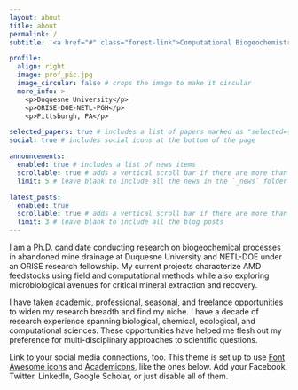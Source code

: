 ```yaml
---
layout: about
title: about
permalink: /
subtitle: '<a href="#" class="forest-link">Computational Biogeochemistry</a> Ph.D Candidate and ORISE Research Fellow'

profile:
  align: right
  image: prof_pic.jpg
  image_circular: false # crops the image to make it circular
  more_info: >
    <p>Duquesne University</p>
    <p>ORISE-DOE-NETL-PGH</p>
    <p>Pittsburgh, PA</p>

selected_papers: true # includes a list of papers marked as "selected={true}"
social: true # includes social icons at the bottom of the page

announcements:
  enabled: true # includes a list of news items
  scrollable: true # adds a vertical scroll bar if there are more than 3 news items
  limit: 5 # leave blank to include all the news in the `_news` folder

latest_posts:
  enabled: true
  scrollable: true # adds a vertical scroll bar if there are more than 3 new posts items
  limit: 3 # leave blank to include all the blog posts
---
```


I am a Ph.D. candidate conducting research on biogeochemical processes in abandoned mine drainage at Duquesne University and NETL-DOE under an ORISE research fellowship. My current projects characterize AMD feedstocks using field and computational methods while also exploring microbiological avenues for critical mineral extraction and recovery. 

I have taken academic, professional, seasonal, and freelance opportunities to widen my research breadth and find my niche. I have a decade of research experience spanning biological, chemical, ecological, and computational sciences. These opportunities have helped me flesh out my preference for multi-disciplinary approaches to scientific questions.

Link to your social media connections, too. This theme is set up to use [Font Awesome icons](https://fontawesome.com/) and [Academicons](https://jpswalsh.github.io/academicons/), like the ones below. Add your Facebook, Twitter, LinkedIn, Google Scholar, or just disable all of them.
